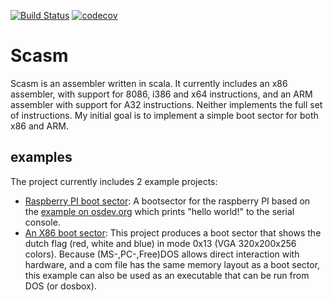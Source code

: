 [![Build Status](https://travis-ci.org/wernerschram/scasm.svg?branch=master)](https://travis-ci.org/wernerschram/scasm)
[![codecov](https://codecov.io/gh/wernerschram/scasm/branch/master/graph/badge.svg)](https://codecov.io/gh/wernerschram/scasm)

# Scasm
Scasm is an assembler written in scala. It currently includes an x86 assembler, with support for 8086, i386 and x64 instructions, 
and an ARM assembler with support for A32 instructions. Neither implements the full set of instructions. My initial goal is to
implement a simple boot sector for both x86 and ARM. 

## examples
The project currently includes 2 example projects:
- [Raspberry PI boot sector](https://github.com/wernerschram/scasm/tree/master/examples/arm/bootRpi/src/main/scala/examples/assembler/arm): 
  A bootsector for the raspberry PI based on the [example on osdev.org](http://wiki.osdev.org/Raspberry_Pi_Bare_Bones) which prints "hello
  world!" to the serial console.
- [An X86 boot sector](https://github.com/wernerschram/scasm/tree/master/examples/x86/bootFlag/src/main/scala/examples/assembler/bootFlag): 
  This project produces a boot sector that shows the dutch flag (red, white and blue) in mode 0x13 (VGA 320x200x256 colors). 
  Because (MS-,PC-,Free)DOS allows direct interaction with hardware, and a com file has the same memory layout as a boot sector, 
  this example can also be used as an executable that can be run from DOS (or dosbox).
